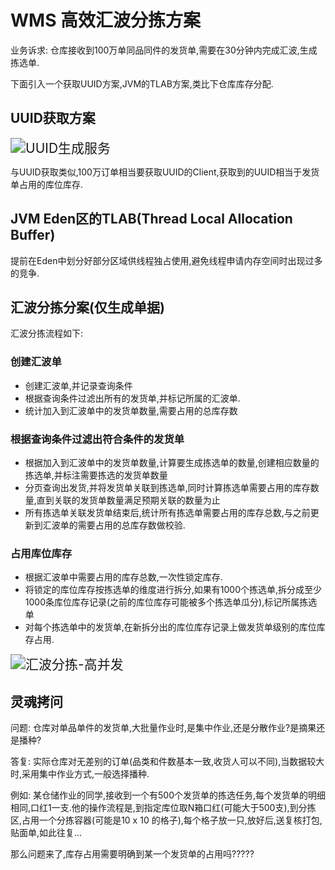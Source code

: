 # WMS 高效汇波分拣方案

业务诉求: 仓库接收到100万单同品同件的发货单,需要在30分钟内完成汇波,生成拣选单.

下面引入一个获取UUID方案,JVM的TLAB方案,类比下仓库库存分配.

## UUID获取方案

<img src="https://tva1.sinaimg.cn/large/008i3skNly1grtihq1nklj30l50kz40s.jpg" alt="UUID生成服务" style="zoom:150%;" />

与UUID获取类似,100万订单相当要获取UUID的Client,获取到的UUID相当于发货单占用的库位库存.

## JVM Eden区的TLAB(Thread Local Allocation Buffer)
提前在Eden中划分好部分区域供线程独占使用,避免线程申请内存空间时出现过多的竞争.

## 汇波分拣分案(仅生成单据)

汇波分拣流程如下:

### 创建汇波单

* 创建汇波单,并记录查询条件
* 根据查询条件过滤出所有的发货单,并标记所属的汇波单.
* 统计加入到汇波单中的发货单数量,需要占用的总库存数

### 根据查询条件过滤出符合条件的发货单

* 根据加入到汇波单中的发货单数量,计算要生成拣选单的数量,创建相应数量的拣选单,并标注需要拣选的发货单数量
* 分页查询出发货,并将发货单关联到拣选单,同时计算拣选单需要占用的库存数量,直到关联的发货单数量满足预期关联的数量为止
* 所有拣选单关联发货单结束后,统计所有拣选单需要占用的库存总数,与之前更新到汇波单的需要占用的总库存数做校验.

### 占用库位库存

* 根据汇波单中需要占用的库存总数,一次性锁定库存.
* 将锁定的库位库存按拣选单的维度进行拆分,如果有1000个拣选单,拆分成至少1000条库位库存记录(之前的库位库存可能被多个拣选单瓜分),标记所属拣选单
* 对每个拣选单中的发货单,在新拆分出的库位库存记录上做发货单级别的库位库存占用.



<img src="https://tva1.sinaimg.cn/large/008i3skNly1grub9xpkxoj30js0cb40n.jpg" alt="汇波分拣-高并发" style="zoom:150%;" />

## 灵魂拷问

问题: 仓库对单品单件的发货单,大批量作业时,是集中作业,还是分散作业?是摘果还是播种?

答复: 实际仓库对无差别的订单(品类和件数基本一致,收货人可以不同),当数据较大时,采用集中作业方式,一般选择播种.

例如: 某仓储作业的同学,接收到一个有500个发货单的拣选任务,每个发货单的明细相同,口红1一支.他的操作流程是,到指定库位取N箱口红(可能大于500支),到分拣区,占用一个分拣容器(可能是10 x 10 的格子),每个格子放一只,放好后,送复核打包,贴面单,如此往复...

那么问题来了,库存占用需要明确到某一个发货单的占用吗?????

